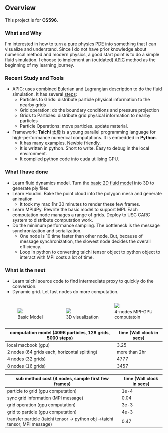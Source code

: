 [comment]: <> (<div align="center">)

[comment]: <> (  <img width="500px" src="https://github.com/taichi-dev/taichi/raw/master/misc/logo.png">)

[comment]: <> (   <h3> <a href="https://docs.taichi.graphics/"> Tutorial </a> | <a href="https://github.com/taichi-dev/taichi/tree/master/python/taichi/examples"> Examples </a> | <a href="https://forum.taichi.graphics/"> Forum </a><!-- | <a href="http://hub.taichi.graphics/"> Playground </a> --></h3>)

[comment]: <> (  <h3> <a href="https://docs.taichi.graphics/"> Documentation </a> | <a href="https://docs.taichi.graphics/zh-Hans/"> 简体中文文档 </a> | <a href="https://docs.taichi.graphics/lang/articles/contribution/contributor_guide"> Contributor Guidelines </a> </h3>)

[comment]: <> (</div>)
## Overview

This project is for **CS596**. 

### What and Why

I'm interested in how to turn a pure physics PDE into something that I can visualize and understand.
Since I do not have prior knowledge about numerical method and modern physics,
a good start point is to do a simple fluid simulation. 
I choose to implement an (outdated) [APIC](https://www.math.ucla.edu/~jteran/papers/JSSTS15.pdf) method as the beginning of my learning journey. 

### Recent Study and Tools

* APIC: uses combined Eulerian and Lagrangian description to do the fluid simulation. It has several [steps](https://www.bilibili.com/video/BV1ZK411H7Hc?p=7):
  * Particles to Grids: distribute  particle physical information to the nearby grids
  * Grid operation: do the boundary conditions and pressure projection
  * Grids to Particles: distribute grid physical information to nearby particles
  * Particle Operations: move particles. update material.
* Framework: **Taichi** [太极](https://github.com/taichi-dev/taichi/tree/master/python/taichi/examples/simulation) is a young parallel programming language for high-performance numerical computations. It is embedded in **Python**.
  * It has many examples. Newbie friendly.
  * It is written in python. Short to write. Easy to debug in the local environment.
  * It compiled python code into cuda utilising GPU.

### What I have done

* Learn fluid dynamics model. Turn the [basic 2D fluid model](https://forum.taichi.graphics/t/0-mls-mpm/1619) into 3D to generate ply files
* Learn Houdini. Bake the point cloud into the polygon mesh and generate animation
  * It took my mac 1hr 30 minutes to render these few frames. 
* Learn MPI4Py. Rewrite the basic model to support MPI. Each computation node manages a range of grids. Deploy to USC CARC system to distribute computation work.
* Do the minimum performance sampling. The bottleneck is the message synchronization and serialization.
  * One node is 10 time faster than other node. But, because of message synchronization, the slowest node decides the overall efficiency.
  * Loop in python to converting taichi tensor object to python object to interact with MPI costs a lot of time.

### What is the next

* Learn taichi source code to find intermediate proxy to quickly do the conversion.
* Dynamic grid. Let fast nodes do more computation.


<div style="display:inline-block; width:30%">
<figure style="width: 100%">
<img src="https://i.imgur.com/vENxvfL.gif" />
<figcaption>Basic Model</figcaption>
</figure>
</div> 
<div style="display:inline-block; width: 30%">
<figure  style="width: 100%">
<img src="https://i.imgur.com/2dHhn7R.gif"/>
<figcaption>3D visualization</figcaption>
</figure>
</div>
<div style="display:inline-block; width:30%">
<figure  style="width: 100%">
<img src="https://i.imgur.com/0580xnd.gif"/>
<figcaption>4-nodes MPI-GPU computatoin</figcaption>
</figure>
</div>

| computation model (4096 particles, 128 grids, 5000 steps) | time (Wall clock in secs) |
| --- | ----------- |
| local macbook (gpu)  | 3.25 |
| 2 nodes (64 grids each, horizontal splitting) | more than 2hr |
| 4 nodes (32 grids) | 4777 |
| 8 nodes (16 grids) | 3457 |

| sub method cost (4 nodes, sample first few frames) | time (Wall clock in secs) |
| --- | ----------- |
| particle to grid (gpu computation)  | 1e-4 |
| sync grid information (MPI message) | 0.04 |
| grid operation (gpu computation) | 3e-3 |
| grid to particle (gpu computation) | 4e-3 |
| transfer particle (taichi tensor -> python obj ->taichi tensor, MPI message)| 0.47 | 

